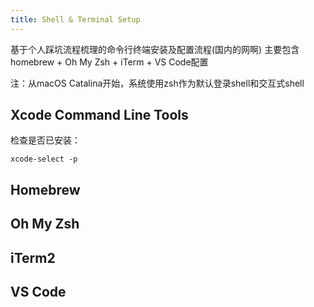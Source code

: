 ```yaml
---
title: Shell & Terminal Setup
---
```

基于个人踩坑流程梳理的命令行终端安装及配置流程(国内的网啊)
主要包含homebrew + Oh My Zsh + iTerm + VS Code配置
<!--more-->
注：从macOS Catalina开始，系统使用zsh作为默认登录shell和交互式shell

## Xcode Command Line Tools
检查是否已安装：
```
xcode-select -p
```

## Homebrew

## Oh My Zsh

## iTerm2

## VS Code